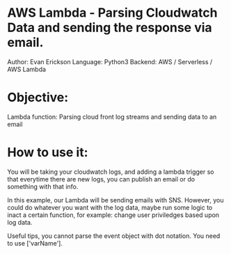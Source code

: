 # AWS Lambda - Parsing Cloudwatch Data and sending the response via email.

Author: Evan Erickson
Language: Python3
Backend: AWS / Serverless / AWS Lambda

# Objective:
Lambda function: Parsing cloud front log streams and sending data to an email


# How to use it:
You will be taking your cloudwatch logs, and adding a lambda trigger so that everytime there are new logs, you can publish an email or do something with that info.

In this example, our Lambda will be sending emails with SNS. However, you could do whatever you want with the log data, maybe run some logic to inact a certain function, for example: change user priviledges based upon log data.

Useful tips, you cannot parse the event object with dot notation. You need to use ['varName'].
